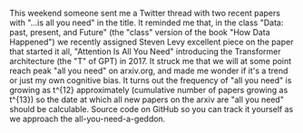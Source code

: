 This weekend someone sent me a Twitter thread with two recent papers with "...is all you need" in the title. It reminded me that, in the class "Data: past, present, and Future" (the "class" version of the book "How Data Happened") we recently assigned Steven Levy excellent piece on the paper that started it all, "Attention Is All You Need" introducing the Transformer architecture (the "T" of GPT) in 2017. It struck me that we will at some point reach peak "all you need" on arxiv.org, and made me wonder if it's a trend or just my own cognitive bias. It turns out the frequency of "all you need" is growing as t^{12} approximately (cumulative number of papers growing as t^{13}) so the date at which all new papers on the arxiv are "all you need" should be calculable. Source code on GitHub so you can track it yourself as we approach the all-you-need-a-geddon. 



